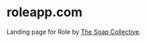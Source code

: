 roleapp.com
===========

Landing page for Role by [The Soap Collective](http://thesoapcollective.com).
